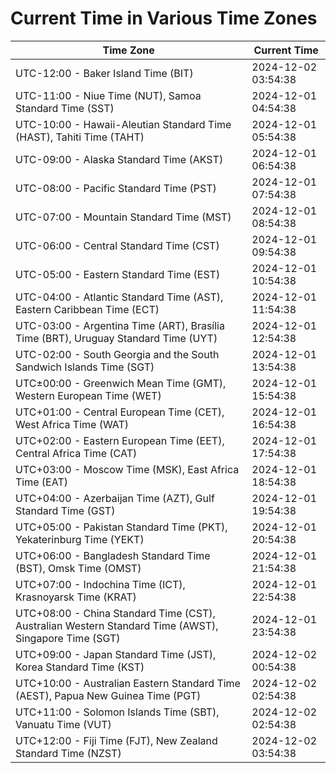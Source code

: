# Current Time in Various Time Zones

| Time Zone | Current Time |
|-----------|--------------|
| UTC-12:00 - Baker Island Time (BIT) | 2024-12-02 03:54:38 |
| UTC-11:00 - Niue Time (NUT), Samoa Standard Time (SST) | 2024-12-01 04:54:38 |
| UTC-10:00 - Hawaii-Aleutian Standard Time (HAST), Tahiti Time (TAHT) | 2024-12-01 05:54:38 |
| UTC-09:00 - Alaska Standard Time (AKST) | 2024-12-01 06:54:38 |
| UTC-08:00 - Pacific Standard Time (PST) | 2024-12-01 07:54:38 |
| UTC-07:00 - Mountain Standard Time (MST) | 2024-12-01 08:54:38 |
| UTC-06:00 - Central Standard Time (CST) | 2024-12-01 09:54:38 |
| UTC-05:00 - Eastern Standard Time (EST) | 2024-12-01 10:54:38 |
| UTC-04:00 - Atlantic Standard Time (AST), Eastern Caribbean Time (ECT) | 2024-12-01 11:54:38 |
| UTC-03:00 - Argentina Time (ART), Brasília Time (BRT), Uruguay Standard Time (UYT) | 2024-12-01 12:54:38 |
| UTC-02:00 - South Georgia and the South Sandwich Islands Time (SGT) | 2024-12-01 13:54:38 |
| UTC±00:00 - Greenwich Mean Time (GMT), Western European Time (WET) | 2024-12-01 15:54:38 |
| UTC+01:00 - Central European Time (CET), West Africa Time (WAT) | 2024-12-01 16:54:38 |
| UTC+02:00 - Eastern European Time (EET), Central Africa Time (CAT) | 2024-12-01 17:54:38 |
| UTC+03:00 - Moscow Time (MSK), East Africa Time (EAT) | 2024-12-01 18:54:38 |
| UTC+04:00 - Azerbaijan Time (AZT), Gulf Standard Time (GST) | 2024-12-01 19:54:38 |
| UTC+05:00 - Pakistan Standard Time (PKT), Yekaterinburg Time (YEKT) | 2024-12-01 20:54:38 |
| UTC+06:00 - Bangladesh Standard Time (BST), Omsk Time (OMST) | 2024-12-01 21:54:38 |
| UTC+07:00 - Indochina Time (ICT), Krasnoyarsk Time (KRAT) | 2024-12-01 22:54:38 |
| UTC+08:00 - China Standard Time (CST), Australian Western Standard Time (AWST), Singapore Time (SGT) | 2024-12-01 23:54:38 |
| UTC+09:00 - Japan Standard Time (JST), Korea Standard Time (KST) | 2024-12-02 00:54:38 |
| UTC+10:00 - Australian Eastern Standard Time (AEST), Papua New Guinea Time (PGT) | 2024-12-02 02:54:38 |
| UTC+11:00 - Solomon Islands Time (SBT), Vanuatu Time (VUT) | 2024-12-02 02:54:38 |
| UTC+12:00 - Fiji Time (FJT), New Zealand Standard Time (NZST) | 2024-12-02 03:54:38 |
